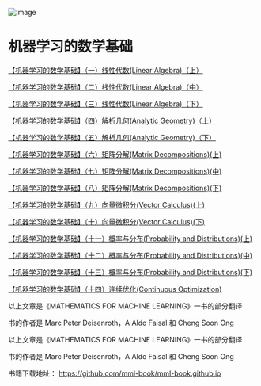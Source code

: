 

![image](https://user-images.githubusercontent.com/48244562/112636585-3e74e500-8e78-11eb-92f1-29c56d61d10c.png)



# 机器学习的数学基础

[【机器学习的数学基础】（一）线性代数(Linear Algebra)（上）](https://mp.weixin.qq.com/s?__biz=Mzg2MzM4Njk4MA==&mid=2247489064&idx=1&sn=a3351e11b75b58ba04d4db70fb9d7903&chksm=ce783a23f90fb335470006b00fae36fd8a3ac2dbe73deae0f2b4f43526c51aa2895828cc8364&token=28675777&lang=zh_CN#rd)

[【机器学习的数学基础】（二）线性代数(Linear Algebra)（中） ](https://mp.weixin.qq.com/s?__biz=Mzg2MzM4Njk4MA==&mid=2247489064&idx=2&sn=c5b6b546f85d0b5e0b91674e74688f06&chksm=ce783a23f90fb335f8aa11ddc9d4f2cf780d927f94ff5dbce6c2fc1a4aa27c4465bee02cefd6&token=28675777&lang=zh_CN#rd)

[【机器学习的数学基础】（三）线性代数(Linear Algebra)（下）](https://mp.weixin.qq.com/s?__biz=Mzg2MzM4Njk4MA==&mid=2247489064&idx=3&sn=6d0e6835409c767a6f5007052e9400cd&chksm=ce783a23f90fb335a7741ff58734009031ec72f430e9f165e6483f74097e0e3a0f057e33f059&token=28675777&lang=zh_CN#rd)

[【机器学习的数学基础】（四）解析几何(Analytic Geometry)（上）](https://mp.weixin.qq.com/s?__biz=Mzg2MzM4Njk4MA==&mid=2247489064&idx=4&sn=b4bba2c1000e7a2a2b943ebd9fda246e&chksm=ce783a23f90fb335d49428ccaa04a1512ba9257f3172335426561940272165e1ef996c917c4f&token=28675777&lang=zh_CN#rd)

[【机器学习的数学基础】（五）解析几何(Analytic Geometry)（下）](https://mp.weixin.qq.com/s?__biz=Mzg2MzM4Njk4MA==&mid=2247489064&idx=5&sn=b4e86ae6aebcdc072d9a6e3571e00efa&chksm=ce783a23f90fb335900482c2a77748b96207b200d08ac156e09f99905ec96027281bc4fb711e&token=28675777&lang=zh_CN#rd)

[【机器学习的数学基础】（六）矩阵分解(Matrix Decompositions)(上)](https://mp.weixin.qq.com/s?__biz=Mzg2MzM4Njk4MA==&mid=2247489064&idx=6&sn=bbb238908c5458a444b5a38b5aaa57e2&chksm=ce783a23f90fb33555cf5f248658de643305198644872e992dca12332e73e2c469a45cc13842&token=28675777&lang=zh_CN#rd)

[【机器学习的数学基础】（七）矩阵分解(Matrix Decompositions)(中)](https://mp.weixin.qq.com/s?__biz=Mzg2MzM4Njk4MA==&mid=2247489066&idx=1&sn=e0257c93ce6078cfbd1c15da5698f9ee&chksm=ce783a21f90fb3370c32e167a5bdec9cd870e13ab887023434b9620296f36ec34890211e8ef0&token=28675777&lang=zh_CN#rd)

[【机器学习的数学基础】（八）矩阵分解(Matrix Decompositions)(下)](https://mp.weixin.qq.com/s?__biz=Mzg2MzM4Njk4MA==&mid=2247489091&idx=1&sn=52fed4ba15859bb6fde4dace4fa98f00&chksm=ce783a48f90fb35e017d3a2830ba0668a3fea27bb16e45e11c5e48e0e0c2ffd3f3c3717d9c9a&token=28675777&lang=zh_CN#rd)

[【机器学习的数学基础】（九）向量微积分(Vector Calculus)(上)](https://mp.weixin.qq.com/s?__biz=Mzg2MzM4Njk4MA==&mid=2247489185&idx=1&sn=457b205252d89f7d5a805e3071708371&chksm=ce783aaaf90fb3bc4d725ce1c7eadd5e4b5cd92c4c61c43d1dae61f9f853ab8df56c24531582&token=28675777&lang=zh_CN#rd)

[【机器学习的数学基础】（十）向量微积分(Vector Calculus)(下)](https://mp.weixin.qq.com/s?__biz=Mzg2MzM4Njk4MA==&mid=2247489390&idx=1&sn=662e1fd719580989071d0f1d81e6aead&chksm=ce783b65f90fb273c290be1b11fb9150173c0b1fd1aa6b33fec8a007152da304682f2f0fc813&token=28675777&lang=zh_CN#rd)

[【机器学习的数学基础】（十一）概率与分布(Probability and Distributions)(上)](https://mp.weixin.qq.com/s?__biz=Mzg2MzM4Njk4MA==&mid=2247489950&idx=2&sn=1cf1e44342a6952e072dd53e99efefca&chksm=ce783595f90fbc836a02d2263ca851ca56d0106b4f40ac82ac2e108d3ee8b1182c34bd9d2416&scene=178&cur_album_id=1718183509187477509#rd)

[【机器学习的数学基础】（十二）概率与分布(Probability and Distributions)(中)](https://mp.weixin.qq.com/s?__biz=Mzg2MzM4Njk4MA==&mid=2247489950&idx=3&sn=51b77260f6385615345604f16ed4a5d1&chksm=ce783595f90fbc8394402ca3b7cc447110ec9442c88da9252048142c50214a891c7536053904&scene=178&cur_album_id=1718183509187477509#rd)

[【机器学习的数学基础】（十三）概率与分布(Probability and Distributions)(下)](https://mp.weixin.qq.com/s?__biz=Mzg2MzM4Njk4MA==&mid=2247489833&idx=1&sn=afd8cc9813b8b2ee12b39df132167009&chksm=ce783522f90fbc34a62f19dae0f593eb2c87ca7d38e27b29affa40a3e154ac88115922377f0a&token=28675777&lang=zh_CN#rd)

[【机器学习的数学基础】（十四）连续优化(Continuous Optimization)](https://mp.weixin.qq.com/s?__biz=Mzg2MzM4Njk4MA==&mid=2247489887&idx=1&sn=45cc60f14c9de0748aad8450a7ded451&chksm=ce783554f90fbc4255610f35b40cae43e2becda6a4294eaf89e3f43215106d3e7a9faf21efee&token=28675777&lang=zh_CN#rd)

以上文章是《MATHEMATICS FOR MACHINE LEARNING》一书的部分翻译

书的作者是 Marc Peter Deisenroth，A Aldo Faisal 和 Cheng Soon Ong

以上文章是《MATHEMATICS FOR MACHINE LEARNING》一书的部分翻译  

书的作者是 Marc Peter Deisenroth，A Aldo Faisal 和 Cheng Soon Ong

书籍下载地址：
https://github.com/mml-book/mml-book.github.io

